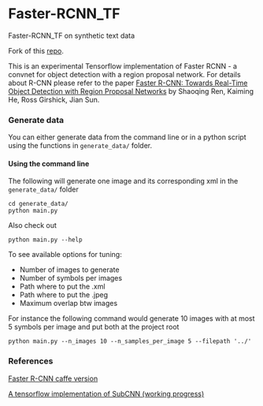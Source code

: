# Faster-RCNN_TF

Faster-RCNN_TF on synthetic text data

Fork of this [repo](https://github.com/smallcorgi/Faster-RCNN_TF).

This is an experimental Tensorflow implementation of Faster RCNN - a convnet for object detection with a region proposal network.
For details about R-CNN please refer to the paper [Faster R-CNN: Towards Real-Time Object Detection with Region Proposal Networks](http://arxiv.org/pdf/1506.01497v3.pdf) by Shaoqing Ren, Kaiming He, Ross Girshick, Jian Sun.

### Generate data

You can either generate data from the command line or in a python script using the functions in `generate_data/` folder.

#### Using the command line

The following will generate one image and its corresponding xml in the `generate_data/` folder

```
cd generate_data/
python main.py
```

Also check out  

```
python main.py --help
```

To see available options for tuning:

- Number of images to generate
- Number of symbols per images
- Path where to put the .xml
- Path where to put the .jpeg
- Maximum overlap btw images

For instance the following command would generate 10 images with at most 5 symbols per image and put both at the project root

```
python main.py --n_images 10 --n_samples_per_image 5 --filepath '../' 
```

### References
[Faster R-CNN caffe version](https://github.com/rbgirshick/py-faster-rcnn)

[A tensorflow implementation of SubCNN (working progress)](https://github.com/yuxng/SubCNN_TF)
